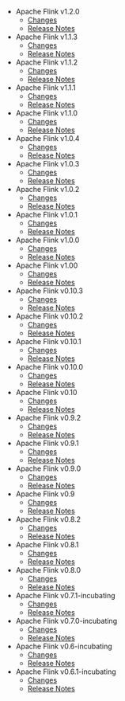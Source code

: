
<!---
# Licensed to the Apache Software Foundation (ASF) under one
# or more contributor license agreements.  See the NOTICE file
# distributed with this work for additional information
# regarding copyright ownership.  The ASF licenses this file
# to you under the Apache License, Version 2.0 (the
# "License"); you may not use this file except in compliance
# with the License.  You may obtain a copy of the License at
#
#     http://www.apache.org/licenses/LICENSE-2.0
#
# Unless required by applicable law or agreed to in writing, software
# distributed under the License is distributed on an "AS IS" BASIS,
# WITHOUT WARRANTIES OR CONDITIONS OF ANY KIND, either express or implied.
# See the License for the specific language governing permissions and
# limitations under the License.
-->
* Apache Flink v1.2.0
    * [Changes](1.2.0/CHANGES.1.2.0.html)
    * [Release Notes](1.2.0/RELEASENOTES.1.2.0.html)
* Apache Flink v1.1.3
    * [Changes](1.1.3/CHANGES.1.1.3.html)
    * [Release Notes](1.1.3/RELEASENOTES.1.1.3.html)
* Apache Flink v1.1.2
    * [Changes](1.1.2/CHANGES.1.1.2.html)
    * [Release Notes](1.1.2/RELEASENOTES.1.1.2.html)
* Apache Flink v1.1.1
    * [Changes](1.1.1/CHANGES.1.1.1.html)
    * [Release Notes](1.1.1/RELEASENOTES.1.1.1.html)
* Apache Flink v1.1.0
    * [Changes](1.1.0/CHANGES.1.1.0.html)
    * [Release Notes](1.1.0/RELEASENOTES.1.1.0.html)
* Apache Flink v1.0.4
    * [Changes](1.0.4/CHANGES.1.0.4.html)
    * [Release Notes](1.0.4/RELEASENOTES.1.0.4.html)
* Apache Flink v1.0.3
    * [Changes](1.0.3/CHANGES.1.0.3.html)
    * [Release Notes](1.0.3/RELEASENOTES.1.0.3.html)
* Apache Flink v1.0.2
    * [Changes](1.0.2/CHANGES.1.0.2.html)
    * [Release Notes](1.0.2/RELEASENOTES.1.0.2.html)
* Apache Flink v1.0.1
    * [Changes](1.0.1/CHANGES.1.0.1.html)
    * [Release Notes](1.0.1/RELEASENOTES.1.0.1.html)
* Apache Flink v1.0.0
    * [Changes](1.0.0/CHANGES.1.0.0.html)
    * [Release Notes](1.0.0/RELEASENOTES.1.0.0.html)
* Apache Flink v1.00
    * [Changes](1.00/CHANGES.1.00.html)
    * [Release Notes](1.00/RELEASENOTES.1.00.html)
* Apache Flink v0.10.3
    * [Changes](0.10.3/CHANGES.0.10.3.html)
    * [Release Notes](0.10.3/RELEASENOTES.0.10.3.html)
* Apache Flink v0.10.2
    * [Changes](0.10.2/CHANGES.0.10.2.html)
    * [Release Notes](0.10.2/RELEASENOTES.0.10.2.html)
* Apache Flink v0.10.1
    * [Changes](0.10.1/CHANGES.0.10.1.html)
    * [Release Notes](0.10.1/RELEASENOTES.0.10.1.html)
* Apache Flink v0.10.0
    * [Changes](0.10.0/CHANGES.0.10.0.html)
    * [Release Notes](0.10.0/RELEASENOTES.0.10.0.html)
* Apache Flink v0.10
    * [Changes](0.10/CHANGES.0.10.html)
    * [Release Notes](0.10/RELEASENOTES.0.10.html)
* Apache Flink v0.9.2
    * [Changes](0.9.2/CHANGES.0.9.2.html)
    * [Release Notes](0.9.2/RELEASENOTES.0.9.2.html)
* Apache Flink v0.9.1
    * [Changes](0.9.1/CHANGES.0.9.1.html)
    * [Release Notes](0.9.1/RELEASENOTES.0.9.1.html)
* Apache Flink v0.9.0
    * [Changes](0.9.0/CHANGES.0.9.0.html)
    * [Release Notes](0.9.0/RELEASENOTES.0.9.0.html)
* Apache Flink v0.9
    * [Changes](0.9/CHANGES.0.9.html)
    * [Release Notes](0.9/RELEASENOTES.0.9.html)
* Apache Flink v0.8.2
    * [Changes](0.8.2/CHANGES.0.8.2.html)
    * [Release Notes](0.8.2/RELEASENOTES.0.8.2.html)
* Apache Flink v0.8.1
    * [Changes](0.8.1/CHANGES.0.8.1.html)
    * [Release Notes](0.8.1/RELEASENOTES.0.8.1.html)
* Apache Flink v0.8.0
    * [Changes](0.8.0/CHANGES.0.8.0.html)
    * [Release Notes](0.8.0/RELEASENOTES.0.8.0.html)
* Apache Flink v0.7.1-incubating
    * [Changes](0.7.1-incubating/CHANGES.0.7.1-incubating.html)
    * [Release Notes](0.7.1-incubating/RELEASENOTES.0.7.1-incubating.html)
* Apache Flink v0.7.0-incubating
    * [Changes](0.7.0-incubating/CHANGES.0.7.0-incubating.html)
    * [Release Notes](0.7.0-incubating/RELEASENOTES.0.7.0-incubating.html)
* Apache Flink v0.6-incubating
    * [Changes](0.6-incubating/CHANGES.0.6-incubating.html)
    * [Release Notes](0.6-incubating/RELEASENOTES.0.6-incubating.html)
* Apache Flink v0.6.1-incubating
    * [Changes](0.6.1-incubating/CHANGES.0.6.1-incubating.html)
    * [Release Notes](0.6.1-incubating/RELEASENOTES.0.6.1-incubating.html)

